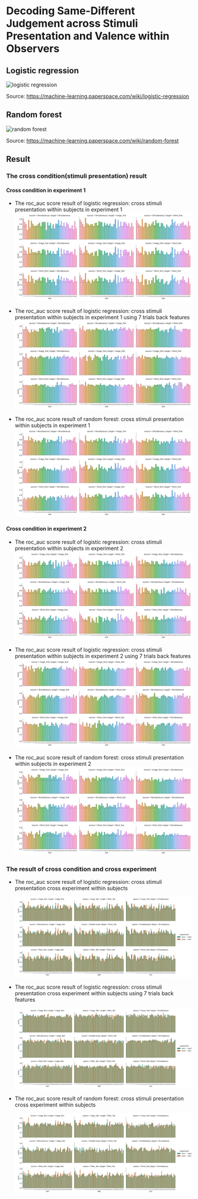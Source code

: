#  Decoding Same-Different Judgement across Stimuli Presentation and Valence within Observers

## Logistic regression
![logistic regression](https://1394217531-files.gitbook.io/~/files/v0/b/gitbook-legacy-files/o/assets%2F-LvBP1svpACTB1R1x_U4%2F-Lw70vAIGPfRR1AjprLi%2F-LwAVc1EdfmPMge5dlYC%2Fimage.png?alt=media&token=d72e3231-0d64-4bb7-9e4c-20577940763d)

Source: https://machine-learning.paperspace.com/wiki/logistic-regression

## Random forest

![random forest](https://1394217531-files.gitbook.io/~/files/v0/b/gitbook-legacy-files/o/assets%2F-LvBP1svpACTB1R1x_U4%2F-LwB40Jf1mcyqLP27qb3%2F-LwB8NgwITY4LMRiQ0Sp%2Fimage.png?alt=media&token=0421c8c6-04d6-4524-bd2d-f0bb4fe76ade)

Source: https://machine-learning.paperspace.com/wiki/random-forest

## Result

### The cross condition(stimuli presentation) result
#### Cross condition in experiment 1
- The roc_auc score result of logistic regression: cross stimuli presentation within subjects in experiment 1
  ![Exp1 cross condition lr](https://github.com/AaronZheng87/Decoding_SALT/blob/main/barplot_cro_con.png)

- The roc_auc score result of logistic regression: cross stimuli presentation within subjects in experiment 1 using 7 trials back features
  ![Exp1 cross condition lr trials back](https://github.com/AaronZheng87/Decoding_SALT/blob/main/barplot_cro_con_tb.png)
- The roc_auc score result of random forest: cross stimuli presentation within subjects in experiment 1
  ![Exp1 cross condition rf](https://github.com/AaronZheng87/Decoding_SALT/blob/main/barplot_cro_con_rf.png)


#### Cross condition in experiment 2
- The roc_auc score result of logistic regression: cross stimuli presentation within subjects in experiment 2
  ![Exp2 cross condition lr](https://github.com/AaronZheng87/Decoding_SALT/blob/main/barplot_cro_con2.png)
  
- The roc_auc score result of logistic regression: cross stimuli presentation within subjects in experiment 2 using 7 trials back features
  ![Exp2 cross condition lr trials back](https://github.com/AaronZheng87/Decoding_SALT/blob/main/barplot_cro_con2_tb.png)

- The roc_auc score result of random forest: cross stimuli presentation within subjects in experiment 2
  ![Exp2 cross condition rf](https://github.com/AaronZheng87/Decoding_SALT/blob/main/barplot_cro_con2_rf.png)

### The result of cross condition and cross experiment

- The roc_auc score result of logistic regression: cross stimuli presentation cross experiment within subjects

  ![Cross condition cross experiment lr](https://github.com/AaronZheng87/Decoding_SALT/blob/main/barplot_cro_exp.png)
  
- The roc_auc score result of logistic regression: cross stimuli presentation cross experiment within subjects using 7 trials back features

  ![Cross condition cross experiment lr 7 trials back](https://github.com/AaronZheng87/Decoding_SALT/blob/main/barplot_cro_exp_tb.png)
  
- The roc_auc score result of random forest: cross stimuli presentation cross experiment within subjects

  ![Cross condition cross experiment rf](https://github.com/AaronZheng87/Decoding_SALT/blob/main/barplot_cro_exp_rf.png)
